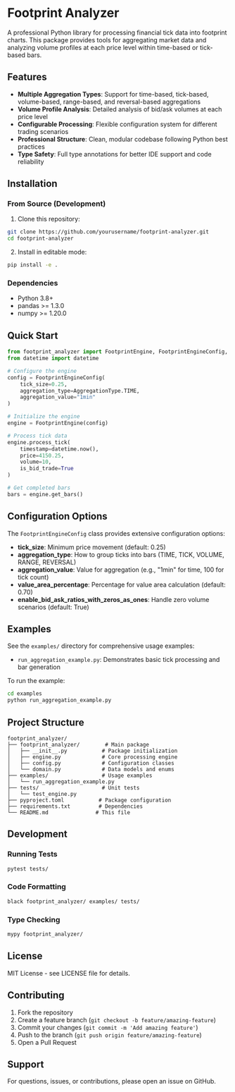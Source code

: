 # Footprint Analyzer

A professional Python library for processing financial tick data into footprint charts. This package provides tools for aggregating market data and analyzing volume profiles at each price level within time-based or tick-based bars.

## Features

- **Multiple Aggregation Types**: Support for time-based, tick-based, volume-based, range-based, and reversal-based aggregations
- **Volume Profile Analysis**: Detailed analysis of bid/ask volumes at each price level
- **Configurable Processing**: Flexible configuration system for different trading scenarios  
- **Professional Structure**: Clean, modular codebase following Python best practices
- **Type Safety**: Full type annotations for better IDE support and code reliability

## Installation

### From Source (Development)

1. Clone this repository:
```bash
git clone https://github.com/yourusername/footprint-analyzer.git
cd footprint-analyzer
```

2. Install in editable mode:
```bash
pip install -e .
```

### Dependencies

- Python 3.8+
- pandas >= 1.3.0
- numpy >= 1.20.0

## Quick Start

```python
from footprint_analyzer import FootprintEngine, FootprintEngineConfig, AggregationType
from datetime import datetime

# Configure the engine
config = FootprintEngineConfig(
    tick_size=0.25,
    aggregation_type=AggregationType.TIME,
    aggregation_value="1min"
)

# Initialize the engine
engine = FootprintEngine(config)

# Process tick data
engine.process_tick(
    timestamp=datetime.now(),
    price=4150.25,
    volume=10,
    is_bid_trade=True
)

# Get completed bars
bars = engine.get_bars()
```

## Configuration Options

The `FootprintEngineConfig` class provides extensive configuration options:

- **tick_size**: Minimum price movement (default: 0.25)
- **aggregation_type**: How to group ticks into bars (TIME, TICK, VOLUME, RANGE, REVERSAL)
- **aggregation_value**: Value for aggregation (e.g., "1min" for time, 100 for tick count)
- **value_area_percentage**: Percentage for value area calculation (default: 0.70)
- **enable_bid_ask_ratios_with_zeros_as_ones**: Handle zero volume scenarios (default: True)

## Examples

See the `examples/` directory for comprehensive usage examples:

- `run_aggregation_example.py`: Demonstrates basic tick processing and bar generation

To run the example:
```bash
cd examples
python run_aggregation_example.py
```

## Project Structure

```
footprint_analyzer/
├── footprint_analyzer/        # Main package
│   ├── __init__.py           # Package initialization
│   ├── engine.py             # Core processing engine
│   ├── config.py             # Configuration classes
│   └── domain.py             # Data models and enums
├── examples/                 # Usage examples
│   └── run_aggregation_example.py
├── tests/                    # Unit tests
│   └── test_engine.py
├── pyproject.toml           # Package configuration
├── requirements.txt         # Dependencies
└── README.md               # This file
```

## Development

### Running Tests

```bash
pytest tests/
```

### Code Formatting

```bash
black footprint_analyzer/ examples/ tests/
```

### Type Checking

```bash
mypy footprint_analyzer/
```

## License

MIT License - see LICENSE file for details.

## Contributing

1. Fork the repository
2. Create a feature branch (`git checkout -b feature/amazing-feature`)
3. Commit your changes (`git commit -m 'Add amazing feature'`)
4. Push to the branch (`git push origin feature/amazing-feature`)
5. Open a Pull Request

## Support

For questions, issues, or contributions, please open an issue on GitHub.